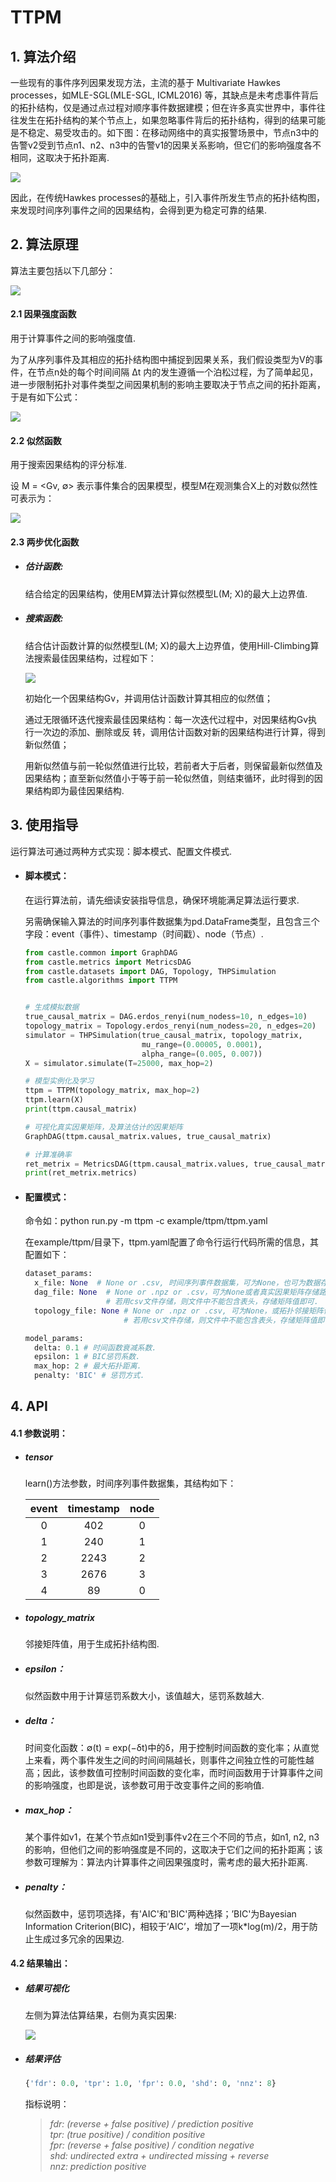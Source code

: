 # TTPM

## 1. 算法介绍

一些现有的事件序列因果发现方法，主流的基于 Multivariate Hawkes processes，如MLE-SGL(MLE-SGL, ICML2016) 等，其缺点是未考虑事件背后的拓扑结构，仅是通过点过程对顺序事件数据建模；但在许多真实世界中，事件往往发生在拓扑结构的某个节点上，如果忽略事件背后的拓扑结构，得到的结果可能是不稳定、易受攻击的。如下图：在移动网络中的真实报警场景中，节点n3中的告警v2受到节点n1、n2、n3中的告警v1的因果关系影响，但它们的影响强度各不相同，这取决于拓扑距离.

![](./image/ttpm_fig.png)

因此，在传统Hawkes processes的基础上，引入事件所发生节点的拓扑结构图，来发现时间序列事件之间的因果结构，会得到更为稳定可靠的结果.

## 2. 算法原理

算法主要包括以下几部分：

![](./image/flowchart.png)

#### 2.1 因果强度函数

用于计算事件之间的影响强度值.

为了从序列事件及其相应的拓扑结构图中捕捉到因果关系，我们假设类型为V的事件，在节点n处的每个时间间隔 ∆t 内的发生遵循一个泊松过程，为了简单起见，进一步限制拓扑对事件类型之间因果机制的影响主要取决于节点之间的拓扑距离，于是有如下公式：

![](./image/causal_intensity_f.png)

#### 2.2 似然函数

用于搜索因果结构的评分标准.

设 M = <Gv, ∅> 表示事件集合的因果模型，模型M在观测集合X上的对数似然性可表示为：

![](./image/likelihood.png)

#### 2.3 两步优化函数

- ##### 估计函数:

  结合给定的因果结构，使用EM算法计算似然模型L(M; X)的最大上边界值.

- ##### 搜索函数:

  结合估计函数计算的似然模型L(M; X)的最大上边界值，使用Hill-Climbing算法搜索最佳因果结构，过程如下： 

  ![](./image/hill_climbing.png)  

  初始化一个因果结构Gv，并调用估计函数计算其相应的似然值；

  通过无限循环迭代搜索最佳因果结构：每一次迭代过程中，对因果结构Gv执行一次边的添加、删除或反 转，调用估计函数对新的因果结构进行计算，得到新似然值；

  用新似然值与前一轮似然值进行比较，若前者大于后者，则保留最新似然值及因果结构；直至新似然值小于等于前一轮似然值，则结束循环，此时得到的因果结构即为最佳因果结构.

## 3. 使用指导

运行算法可通过两种方式实现：脚本模式、配置文件模式.

- ####  脚本模式：

  在运行算法前，请先细读安装指导信息，确保环境能满足算法运行要求.

  另需确保输入算法的时间序列事件数据集为pd.DataFrame类型，且包含三个字段：event（事件）、timestamp（时间戳）、node（节点）.

  ```python
  from castle.common import GraphDAG
  from castle.metrics import MetricsDAG
  from castle.datasets import DAG, Topology, THPSimulation
  from castle.algorithms import TTPM
  
  
  # 生成模拟数据
  true_causal_matrix = DAG.erdos_renyi(num_nodess=10, n_edges=10)
  topology_matrix = Topology.erdos_renyi(num_nodess=20, n_edges=20)
  simulator = THPSimulation(true_causal_matrix, topology_matrix,
                            mu_range=(0.00005, 0.0001),
                            alpha_range=(0.005, 0.007))
  X = simulator.simulate(T=25000, max_hop=2)
  
  # 模型实例化及学习
  ttpm = TTPM(topology_matrix, max_hop=2)
  ttpm.learn(X)
  print(ttpm.causal_matrix)
  
  # 可视化真实因果矩阵，及算法估计的因果矩阵
  GraphDAG(ttpm.causal_matrix.values, true_causal_matrix)
  
  # 计算准确率
  ret_metrix = MetricsDAG(ttpm.causal_matrix.values, true_causal_matrix)
  print(ret_metrix.metrics)
  ```

- #### 配置模式：

  命令如：python run.py -m ttpm -c example/ttpm/ttpm.yaml

  在example/ttpm/目录下，ttpm.yaml配置了命令行运行代码所需的信息，其配置如下：

  ```python
  dataset_params:
    x_file: None  # None or .csv, 时间序列事件数据集，可为None，也可为数据存储路径.
    dag_file: None  # None or .npz or .csv，可为None或者真实因果矩阵存储路径.
                    # 若用csv文件存储，则文件中不能包含表头，存储矩阵值即可.
    topology_file: None # None or .npz or .csv, 可为None，或拓扑邻接矩阵值的存储路径.
                        # 若用csv文件存储，则文件中不能包含表头，存储矩阵值即可.
  
  model_params:
    delta: 0.1 # 时间函数衰减系数.
    epsilon: 1 # BIC惩罚系数.
    max_hop: 2 # 最大拓扑距离.
    penalty: 'BIC' # 惩罚方式.
  ```

## 4. API

#### 4.1 参数说明：

- ##### tensor

  learn()方法参数，时间序列事件数据集，其结构如下：

  | event | timestamp | node |
  | :---: | :-------: | :--: |
  |   0   |    402    |  0   |
  |   1   |    240    |  1   |
  |   2   |   2243    |  2   |
  |   3   |   2676    |  3   |
  |   4   |    89     |  0   |

- ##### topology_matrix

  邻接矩阵值，用于生成拓扑结构图.

- ##### epsilon：

  似然函数中用于计算惩罚系数大小，该值越大，惩罚系数越大.

- ##### delta：

  时间变化函数：∅(t) = exp(−δt)中的δ，用于控制时间函数的变化率；从直觉上来看，两个事件发生之间的时间间隔越长，则事件之间独立性的可能性越高；因此，该参数值可控制时间函数的变化率，而时间函数用于计算事件之间的影响强度，也即是说，该参数可用于改变事件之间的影响值.

- ##### max_hop：

  某个事件如v1，在某个节点如n1受到事件v2在三个不同的节点，如n1, n2, n3的影响，但他们之间的影响强度是不同的，这取决于它们之间的拓扑距离；该参数可理解为：算法内计算事件之间因果强度时，需考虑的最大拓扑距离.

- ##### penalty：

  似然函数中，惩罚项选择，有'AIC'和'BIC'两种选择；’BIC'为Bayesian Information Criterion(BIC)，相较于‘AIC’，增加了一项k*log(m)/2，用于防止生成过多冗余的因果边.

#### 4.2 结果输出：

- ##### 结果可视化

  左侧为算法估算结果，右侧为真实因果:

  ![](./image/plot.png) 

- ##### 结果评估

  ```python
  {'fdr': 0.0, 'tpr': 1.0, 'fpr': 0.0, 'shd': 0, 'nnz': 8}
  ```

  指标说明：

  > *fdr: (reverse + false positive) / prediction positive*  
  > *tpr: (true positive) / condition positive*  
  > *fpr: (reverse + false positive) / condition negative*  
  > *shd: undirected extra + undirected missing + reverse*  
  > *nnz: prediction positive*
